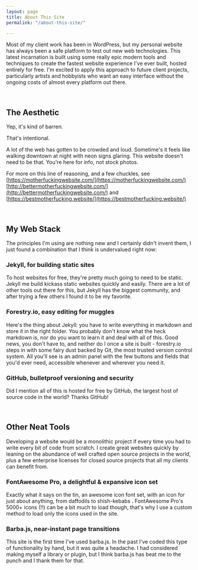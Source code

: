 ```yaml
---
layout: page
title: About This Site
permalink: "/about-this-site/"

---
```

Most of my client work has been in WordPress, but my personal website has always been a safe platform to test out new web technologies. This latest incarnation is built using some really epic modern tools and techniques to create the fastest website experience I've ever built, hosted entirely for free. I'm excited to apply this approach to future client projects, particularly artists and hobbyists who want an easy interface without the ongoing costs of almost every platform out there.

<br>

## The Aesthetic

Yep, it's kind of barren.

That's intentional.

A lot of the web has gotten to be crowded and loud. Sometime's it feels like walking downtown at night with neon signs glaring. This website doesn't need to be that. You're here for info, not stock photos.

For more on this line of reasoning, and a few chuckles, see [https://motherfuckingwebsite.com/](https://motherfuckingwebsite.com/) [http://bettermotherfuckingwebsite.com/](http://bettermotherfuckingwebsite.com/) and [https://bestmotherfucking.website/](https://bestmotherfucking.website/)

<br>

## My Web Stack

The principles I'm using are nothing new and I certainly didn't invent them, I just found a combination that I think is undervalued right now:

### Jekyll, for building static sites

To host websites for free, they're pretty much going to need to be static. Jekyll me build kickass static websites quickly and easily. There are a lot of other tools out there for this, but Jekyll has the biggest community, and after trying a few others I found it to be my favorite.

### Forestry.io, easy editing for muggles

Here's the thing about Jekyll: you have to write everything in markdown and store it in the right folder. You probably don't know what the heck markdown is, nor do you want to learn it and deal with all of this. Good news, you don't have to, and neither do I once a site is built - forestry.io steps in with some fairy dust backed by Git, the most trusted version control system. All you'll see is an admin panel with the few buttons and fields that you'd ever need, accessible whenever and wherever you need it.

### GitHub, bulletproof versioning and security

Did I mention all of this is hosted for free by GitHub, the largest host of source code in the world? Thanks GitHub!

<br>

## Other Neat Tools

Developing a website would be a monolithic project if every time you had to write every bit of code from scratch. I create great websites quickly by leaning on the abundance of well crafted open source projects in the world, plus a few enterprise licenses for closed source projects that all my clients can benefit from.

### FontAwesome Pro, a delightful & expansive icon set

Exactly what it says on the tin, an awesome icon font set, with an icon for just about anything, from daffodils <i class="far fa-flower-daffodil"></i> to shish-kebabs <i class="far fa-shish-kebab"></i>. FontAwesome Pro's 5000+ icons (!!) can be a bit much to load though, that's why I use a custom method to load only the icons used in the site.

### Barba.js, near-instant page transitions

This site is the first time I've used barba.js. In the past I've coded this type of functionality by hand, but it was quite a headache. I had considered making myself a library or plugin, but I think barba.js has beat me to the punch and I thank them for that.